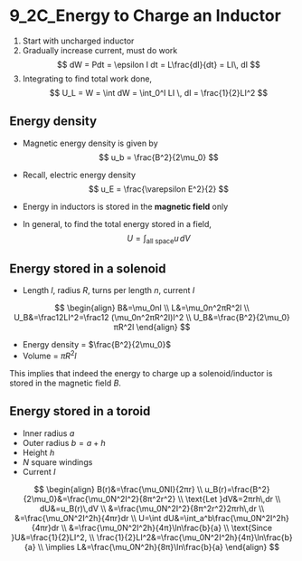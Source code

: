 # 9_2C_Energy to Charge an Inductor

1. Start with uncharged inductor
2. Gradually increase current, must do work
$$ dW = Pdt = \epsilon I dt = L\frac{dI}{dt} = LI\, dI $$
3. Integrating to find total work done,
 $$ U_L = W = \int dW = \int_0^I LI \, dI = \frac{1}{2}LI^2 $$

## Energy density

- Magnetic energy density is given by
 $$ u_b = \frac{B^2}{2\mu_0} $$

- Recall, electric energy density
 $$ u_E = \frac{\varepsilon E^2}{2} $$

- Energy in inductors is stored in the **magnetic field** only
- In general, to find the total energy stored in a field,
 $$ U = \int_{\text{all space}} u\, dV $$

## Energy stored in a solenoid

- Length $l$, radius $R$, turns per length $n$, current $I$

$$
\begin{align}
B&=\mu_0nI \\
L&=\mu_0n^2πR^2l \\
U_B&=\frac12LI^2=\frac12 (\mu_0n^2πR^2l)I^2 \\
U_B&=\frac{B^2}{2\mu_0}πR^2l
\end{align}
$$

- Energy density = $\frac{B^2}{2\mu_0}$
- Volume = $πR^2l$

This implies that indeed the energy to charge up a solenoid/inductor is stored in the magnetic field $B$.

## Energy stored in a toroid

- Inner radius $a$
- Outer radius $b=a+h$
- Height $h$
- $N$ square windings
- Current $I$

$$
\begin{align}
B(r)&=\frac{\mu_0NI}{2πr} \\
u_B(r)=\frac{B^2}{2\mu_0}&=\frac{\mu_0N^2I^2}{8π^2r^2} \\
\text{Let }dV&=2πrh\,dr \\
dU&=u_B(r)\,dV \\
&=\frac{\mu_0N^2I^2}{8π^2r^2}2πrh\,dr \\
&=\frac{\mu_0N^2I^2h}{4πr}dr \\
U=\int dU&=\int_a^b\frac{\mu_0N^2I^2h}{4πr}dr \\
&=\frac{\mu_0N^2I^2h}{4π}\ln\frac{b}{a} \\
\text{Since }U&=\frac{1}{2}LI^2, \\
\frac{1}{2}LI^2&=\frac{\mu_0N^2I^2h}{4π}\ln\frac{b}{a} \\
\implies L&=\frac{\mu_0N^2h}{8π}\ln\frac{b}{a}
\end{align}
$$

